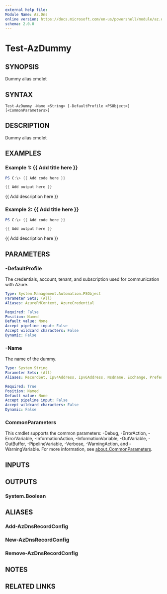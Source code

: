 ```yaml
---
external help file:
Module Name: Az.Dns
online version: https://docs.microsoft.com/en-us/powershell/module/az.dns/test-azdummy
schema: 2.0.0
---
```


# Test-AzDummy

## SYNOPSIS
Dummy alias cmdlet

## SYNTAX

```
Test-AzDummy -Name <String> [-DefaultProfile <PSObject>] [<CommonParameters>]
```

## DESCRIPTION
Dummy alias cmdlet

## EXAMPLES

### Example 1: {{ Add title here }}
```powershell
PS C:\> {{ Add code here }}

{{ Add output here }}
```

{{ Add description here }}

### Example 2: {{ Add title here }}
```powershell
PS C:\> {{ Add code here }}

{{ Add output here }}
```

{{ Add description here }}

## PARAMETERS

### -DefaultProfile
The credentials, account, tenant, and subscription used for communication with Azure.

```yaml
Type: System.Management.Automation.PSObject
Parameter Sets: (All)
Aliases: AzureRMContext, AzureCredential

Required: False
Position: Named
Default value: None
Accept pipeline input: False
Accept wildcard characters: False
Dynamic: False
```

### -Name
The name of the dummy.

```yaml
Type: System.String
Parameter Sets: (All)
Aliases: RecordSet, Ipv4Address, Ipv6Address, Nsdname, Exchange, Preference, Ptrdname, Value, Priority, Target, Port, Weight, Cname, CaaFlags, CaaTag, CaaValue

Required: True
Position: Named
Default value: None
Accept pipeline input: False
Accept wildcard characters: False
Dynamic: False
```

### CommonParameters
This cmdlet supports the common parameters: -Debug, -ErrorAction, -ErrorVariable, -InformationAction, -InformationVariable, -OutVariable, -OutBuffer, -PipelineVariable, -Verbose, -WarningAction, and -WarningVariable. For more information, see [about_CommonParameters](http://go.microsoft.com/fwlink/?LinkID=113216).

## INPUTS

## OUTPUTS

### System.Boolean

## ALIASES

### Add-AzDnsRecordConfig

### New-AzDnsRecordConfig

### Remove-AzDnsRecordConfig

## NOTES

## RELATED LINKS

